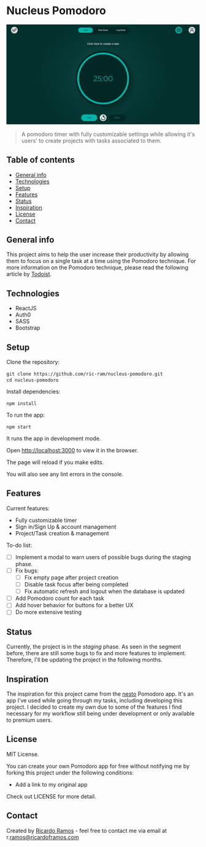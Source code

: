 # Nucleus Pomodoro

![Example screenshot](./images/screenshot-nucleus.png)

> A pomodoro timer with fully customizable settings while allowing it's users' to create projects with tasks associated to them.

## Table of contents

- [General info](#general-info)
- [Technologies](#technologies)
- [Setup](#setup)
- [Features](#features)
- [Status](#status)
- [Inspiration](#inspiration)
- [License](#license)
- [Contact](#contact)

## General info

This project aims to help the user increase their productivity by allowing them to focus on a single task at a time using the Pomodoro technique. For more information on the Pomodoro technique, please read the following article by [Todoist](https://todoist.com/productivity-methods/pomodoro-technique).

## Technologies

- ReactJS
- Auth0
- SASS
- Bootstrap

## Setup

Clone the repository:

~~~linux
git clone https://github.com/ric-ram/nucleus-pomodoro.git
cd nucleus-pomodoro
~~~

Install dependencies:

~~~linux
npm install
~~~

To run the app:

~~~linux
npm start
~~~

It runs the app in development mode.

Open <http://localhost:3000> to view it in the browser.

The page will reload if you make edits.

You will also see any lint errors in the console.

## Features

Current features:

- Fully customizable timer
- Sign in/Sign Up & account management
- Project/Task creation & management

To-do list:

- [ ] Implement a modal to warn users of possible bugs during the staging phase.
- [ ] Fix bugs:
  - [ ] Fix empty page after project creation
  - [ ] Disable task focus after being completed
  - [ ] Fix automatic refresh and logout when the database is updated
- [ ] Add Pomodoro count for each task
- [ ] Add hover behavior for buttons for a better UX
- [ ] Do more extensive testing

## Status

Currently, the project is in the _staging_ phase. As seen in the segment before, there are still some bugs to fix and more features to implement. Therefore, I'll be updating the project in the following months.

## Inspiration

The inspiration for this project came from the [nesto](https://nesto.cc/) Pomodoro app. It's an app I've used while going through my tasks, including developing this project. I decided to create my own due to some of the features I find necessary for my workflow still being under development or only available to premium users.

## License

MIT License.

You can create your own Pomodoro app for free without notifying me by forking this project under the following conditions:

- Add a link to my original app

Check out LICENSE for more detail.

## Contact

Created by [Ricardo Ramos](https://github.com/ric-ram/) - feel free to contact me via email at r.[ramos@ricardoframos.com](mailto:ramos@ricardoframos.com)
